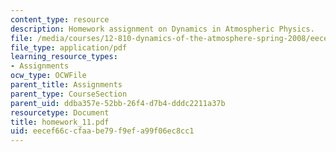 ```yaml
---
content_type: resource
description: Homework assignment on Dynamics in Atmospheric Physics.
file: /media/courses/12-810-dynamics-of-the-atmosphere-spring-2008/eecef66ccfaabe79f9efa99f06ec8cc1_homework_11.pdf
file_type: application/pdf
learning_resource_types:
- Assignments
ocw_type: OCWFile
parent_title: Assignments
parent_type: CourseSection
parent_uid: ddba357e-52bb-26f4-d7b4-dddc2211a37b
resourcetype: Document
title: homework_11.pdf
uid: eecef66c-cfaa-be79-f9ef-a99f06ec8cc1
---
```


